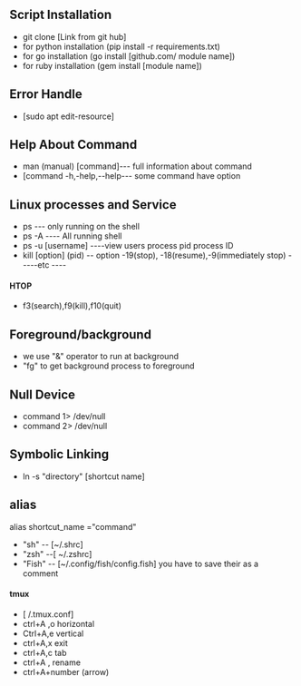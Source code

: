 ## Script Installation
- git clone [Link from git hub]
- for python installation  (pip install -r requirements.txt)
- for go installation (go install [github.com/ module name])
- for ruby installation (gem install [module name])
## Error Handle
- [sudo apt edit-resource]
## Help About Command
- man (manual) [command]--- full information about command
- [command -h,-help,--help--- some command have option
## Linux processes and Service
- ps --- only running on the shell
- ps -A ---- All running shell
- ps -u [username] ----view users process
pid process ID
- kill [option] (pid)   -- option -19(stop), -18(resume),-9(immediately stop) -----etc ----   
#### HTOP
- f3(search),f9(kill),f10(quit)
## Foreground/background
- we use "&" operator to run at background
- "fg" to get background process to foreground
## Null Device
- command  1> /dev/null
- command  2> /dev/null
## Symbolic Linking
- ln -s "directory" [shortcut name]
## alias
alias shortcut_name ="command"
- "sh" -- [~/.shrc]
- "zsh" --[ ~/.zshrc]
- "Fish" -- [~/.config/fish/config.fish]
 you have to save their as a comment
 
 ####  tmux
- [ /.tmux.conf]
- ctrl+A ,o  horizontal
- Ctrl+A,e   vertical
- ctrl+A,x    exit
- ctrl+A,c    tab
- ctrl+A   ,   rename
- ctrl+A+number (arrow)

 